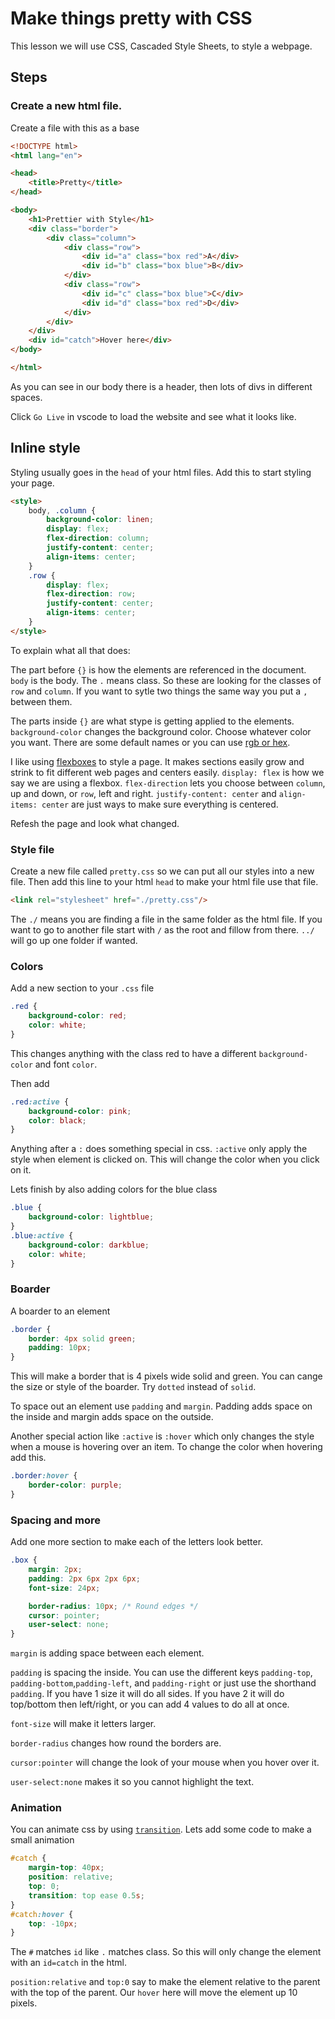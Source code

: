 # Make things pretty with CSS

This lesson we will use CSS, Cascaded Style Sheets, to style a webpage.

## Steps

### Create a new html file.

Create a file with this as a base

```html
<!DOCTYPE html>
<html lang="en">

<head>
	<title>Pretty</title>
</head>

<body>
	<h1>Prettier with Style</h1>
    <div class="border">
        <div class="column">
            <div class="row">
                <div id="a" class="box red">A</div>
                <div id="b" class="box blue">B</div>
            </div>
            <div class="row">
                <div id="c" class="box blue">C</div>
                <div id="d" class="box red">D</div>
            </div>
        </div>
    </div>
    <div id="catch">Hover here</div>
</body>

</html>
```

As you can see in our body there is a header, then lots of divs in different spaces.

Click `Go Live` in vscode to load the website and see what it looks like.

## Inline style

Styling usually goes in the `head` of your html files. Add this to start styling your page.

```html
<style>
    body, .column {
        background-color: linen;
        display: flex;
        flex-direction: column;
        justify-content: center;
        align-items: center;
    }
    .row {
        display: flex;
        flex-direction: row;
        justify-content: center;
        align-items: center;
    }
</style>
```

To explain what all that does:

The part before `{}` is how the elements are referenced in the document. `body` is the body. The `.` means class. So these are looking for the classes of `row` and `column`. If you want to sytle two things the same way you put a `,` between them.

The parts inside `{}` are what stype is getting applied to the elements. `background-color` changes the background color. Choose whatever color you want. There are some default names or you can use [rgb or hex](https://htmlcolorcodes.com/).

I like using [flexboxes](https://css-tricks.com/snippets/css/a-guide-to-flexbox/) to style a page. It makes sections easily grow and strink to fit different web pages and centers easily. `display: flex` is how we say we are using a flexbox. `flex-direction` lets you choose between `column`, up and down, or `row`, left and right. `justify-content: center` and `align-items: center` are just ways to make sure everything is centered.

Refesh the page and look what changed.

### Style file

Create a new file called `pretty.css` so we can put all our styles into a new file. Then add this line to your html `head` to make your html file use that file.

```html
<link rel="stylesheet" href="./pretty.css"/>
```

The `./` means you are finding a file in the same folder as the html file. If you want to go to another file start with `/` as the root and fillow from there. `../` will go up one folder if wanted.


### Colors

Add a new section to your `.css` file
```css
.red {
    background-color: red;
    color: white;
}
```

This changes anything with the class red to have a different `background-color` and font `color`.

Then add
```css
.red:active {
    background-color: pink;
    color: black;
}
```

Anything after a `:` does something special in css. `:active` only apply the style when element is clicked on. This will change the color when you click on it.

Lets finish by also adding colors for the blue class

```css
.blue {
    background-color: lightblue;
}
.blue:active {
    background-color: darkblue;
    color: white;
}
```

### Boarder

A boarder to an element
```css
.border {
    border: 4px solid green;
    padding: 10px;
}
```
This will make a border that is 4 pixels wide solid and green. You can cange the size or style of the boarder. Try `dotted` instead of `solid`.

To space out an element use `padding` and `margin`. Padding adds space on the inside and margin adds space on the outside.



Another special action like `:active` is `:hover` which only changes the style when a mouse is hovering over an item. To change the color when hovering add this.
```css
.border:hover {
    border-color: purple;
}
```

### Spacing and more

Add one more section to make each of the letters look better.
```css
.box {
    margin: 2px;
    padding: 2px 6px 2px 6px;
    font-size: 24px;

    border-radius: 10px; /* Round edges */
    cursor: pointer;
    user-select: none;
}
```

`margin` is adding space between each element.

`padding` is spacing the inside. You can use the different keys `padding-top`, `padding-bottom`,`padding-left`, and `padding-right` or just use the shorthand `padding`. If you have 1 size it will do all sides. If you have 2 it will do top/bottom then left/right, or you can add 4 values to do all at once.

`font-size` will make it letters larger.

`border-radius` changes how round the borders are.

`cursor:pointer` will change the look of your mouse when you hover over it.

`user-select:none` makes it so you cannot highlight the text.

### Animation

You can animate css by using [`transition`](https://developer.mozilla.org/en-US/docs/Web/CSS/transition). Lets add some code to make a small animation

```css
#catch {
    margin-top: 40px;
    position: relative;
    top: 0;
    transition: top ease 0.5s;
}
#catch:hover {
    top: -10px;
}
```

The `#` matches `id` like `.` matches class. So this will only change the element with an `id=catch` in the html.

`position:relative` and `top:0` say to make the element relative to the parent with the top of the parent. Our `hover` here will move the element up 10 pixels.
